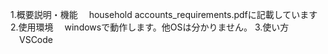 1.概要説明・機能
　household accounts_requirements.pdfに記載しています
2.使用環境
　windowsで動作します。他OSは分かりません。
3.使い方
　VSCode
